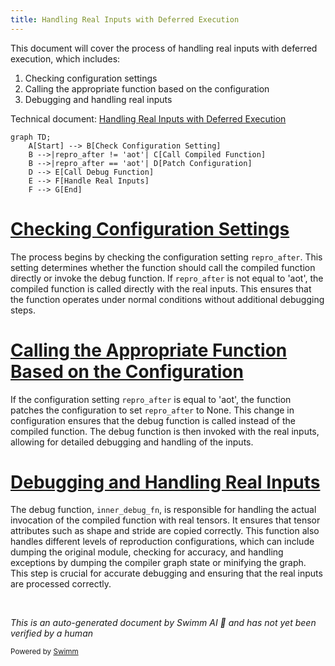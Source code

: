 ```yaml
---
title: Handling Real Inputs with Deferred Execution
---
```

This document will cover the process of handling real inputs with deferred execution, which includes:

1. Checking configuration settings
2. Calling the appropriate function based on the configuration
3. Debugging and handling real inputs

Technical document: <SwmLink doc-title="Handling Real Inputs with Deferred Execution">[Handling Real Inputs with Deferred Execution](/.swm/handling-real-inputs-with-deferred-execution.qjkc5g1d.sw.md)</SwmLink>

```mermaid
graph TD;
    A[Start] --> B[Check Configuration Setting]
    B -->|repro_after != 'aot'| C[Call Compiled Function]
    B -->|repro_after == 'aot'| D[Patch Configuration]
    D --> E[Call Debug Function]
    E --> F[Handle Real Inputs]
    F --> G[End]
```

# [Checking Configuration Settings](https://app.swimm.io/repos/Z2l0aHViJTNBJTNBcHl0b3JjaC1hdXRvZG9jcy1kZW1vJTNBJTNBU3dpbW0tRGVtbw==/docs/qjkc5g1d#deferred_for_real_inputs)

The process begins by checking the configuration setting `repro_after`. This setting determines whether the function should call the compiled function directly or invoke the debug function. If `repro_after` is not equal to 'aot', the compiled function is called directly with the real inputs. This ensures that the function operates under normal conditions without additional debugging steps.

# [Calling the Appropriate Function Based on the Configuration](https://app.swimm.io/repos/Z2l0aHViJTNBJTNBcHl0b3JjaC1hdXRvZG9jcy1kZW1vJTNBJTNBU3dpbW0tRGVtbw==/docs/qjkc5g1d#deferred_for_real_inputs)

If the configuration setting `repro_after` is equal to 'aot', the function patches the configuration to set `repro_after` to None. This change in configuration ensures that the debug function is called instead of the compiled function. The debug function is then invoked with the real inputs, allowing for detailed debugging and handling of the inputs.

# [Debugging and Handling Real Inputs](https://app.swimm.io/repos/Z2l0aHViJTNBJTNBcHl0b3JjaC1hdXRvZG9jcy1kZW1vJTNBJTNBU3dpbW0tRGVtbw==/docs/qjkc5g1d#inner_debug_fn)

The debug function, `inner_debug_fn`, is responsible for handling the actual invocation of the compiled function with real tensors. It ensures that tensor attributes such as shape and stride are copied correctly. This function also handles different levels of reproduction configurations, which can include dumping the original module, checking for accuracy, and handling exceptions by dumping the compiler graph state or minifying the graph. This step is crucial for accurate debugging and ensuring that the real inputs are processed correctly.

&nbsp;

*This is an auto-generated document by Swimm AI 🌊 and has not yet been verified by a human*

<SwmMeta version="3.0.0" repo-id="Z2l0aHViJTNBJTNBcHl0b3JjaC1hdXRvZG9jcy1kZW1vJTNBJTNBU3dpbW0tRGVtbw==" repo-name="pytorch-autodocs-demo"><sup>Powered by [Swimm](https://app.swimm.io/)</sup></SwmMeta>
